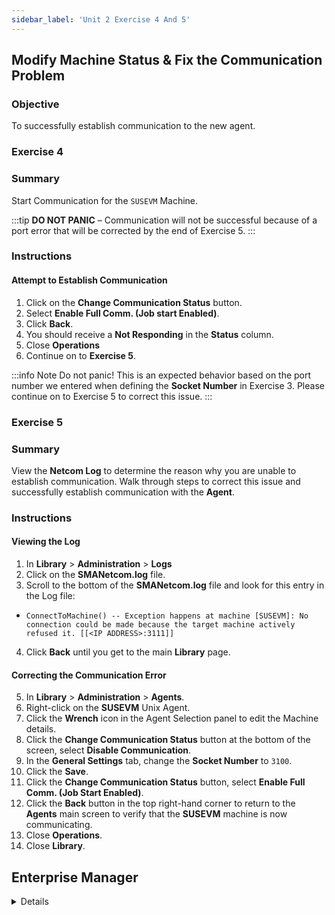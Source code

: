 ```yaml
---
sidebar_label: 'Unit 2 Exercise 4 And 5'
---
```


## Modify Machine Status & Fix the Communication Problem

### Objective

To successfully establish communication to the new agent.

### Exercise 4

### Summary

Start Communication for the ```SUSEVM``` Machine.

:::tip
**DO NOT PANIC** – Communication will not be successful because of a port error that will be corrected by the end of Exercise 5.
:::

### Instructions

#### Attempt to Establish Communication 

1.	Click on the **Change Communication Status** button.
2.  Select **Enable Full Comm. (Job start Enabled)**.
3.  Click **Back**.
4.  You should receive a **Not Responding** in the **Status** column.
5. Close **Operations**
6.  Continue on to **Exercise 5**.

:::info Note
Do not panic! This is an expected behavior based on the port number we entered when defining the **Socket Number** in Exercise 3. Please continue on to Exercise 5 to correct this issue.
:::

### Exercise 5

### Summary

View the **Netcom Log** to determine the reason why you are unable to establish communication. Walk through steps to correct this issue and successfully establish communication with the **Agent**.

### Instructions

#### Viewing the Log

1. In **Library** > **Administration** > **Logs**
2. Click on the **SMANetcom.log** file.
3. Scroll to the bottom of the **SMANetcom.log** file and look for this entry in the Log file: 
  * ```ConnectToMachine() -- Exception happens at machine [SUSEVM]: No connection could be made because the target machine actively refused it. [[<IP ADDRESS>:3111]]```
4. Click **Back** until you get to the main **Library** page.

#### Correcting the Communication Error

5.	In **Library** > **Administration** > **Agents**.
6.  Right-click on the **SUSEVM** Unix Agent.
7.	Click the **Wrench** icon in the Agent Selection panel to edit the Machine details.
8.  Click the **Change Communication Status** button at the bottom of the screen, select **Disable Communication**.
9.	In the **General Settings** tab, change the **Socket Number** to ```3100```.
10.	Click the **Save**.
11.	Click the **Change Communication Status** button, select **Enable Full Comm. (Job Start Enabled)**.
12. Click the **Back** button in the top right-hand corner to return to the **Agents** main screen to verify that the **SUSEVM** machine is now communicating.
13. Close **Operations**.
14. Close **Library**.


## Enterprise Manager

<details>

<!--
<video width="320" height="240" controls>
  <source src="videobasic/U2E4and5.mp4" type="video/mp4"></source>
Your browser does not support the video tag.
</video>
-->

:::tip [Walkthrough Video - Unit 2 Exercises 4 and 5](../static/videobasic/U2E4and5.mp4)

:::


### Exercise 4

1.	Under the Operations topic, Double-Click on **Machines Status**. 
2.	Right-Click on the **SUSEVM** machine and select **Start Communication**.
  *	Left-Clicking the Machine will refresh the communication.
3.	Hit ```F5``` to refresh the communication status.  

:::note
Do not panic! It is not going to communicate
:::

### Exercise 5

1.	Be sure the **Machines Status** tab is opened.
2.	Under the Information topic, expand Logs. 
3.	Double-Click the **Netcom Log**.
4.	A pop-up will appear showing an auto-updating Netcom log.
5.	Look for this entry in the Log file:

```
ConnectToMachine() – Exception happens at machine [SUSEVM]: 
A connection attempt failed because the connected party did not properly respond after a period of time, 
or established connection failed because the connected host has failed to respond [[IP ADDRESS:PORT]]
```

6.	Back to the Machines Status tab, Right-Click the SUSEVM machine and select **Stop Communication**.
7.	Still under the Machines Status tab, Right-Click the SUSEVM machine and select **Edit Machine**.
8.	In the Machines tab change the Socket Number to ```3100```.
9.	Click the Save button.
10.	Close the Machines tab.
11.	Back to the Machines Status tab, Right-Click the SUSEVM machine and select **Start Communication**.
12.	Refresh the screen. The SUSEVM should be communicating.
13.	Close the **SMANetCom.log** tab and the Machines Status tab.

</details>